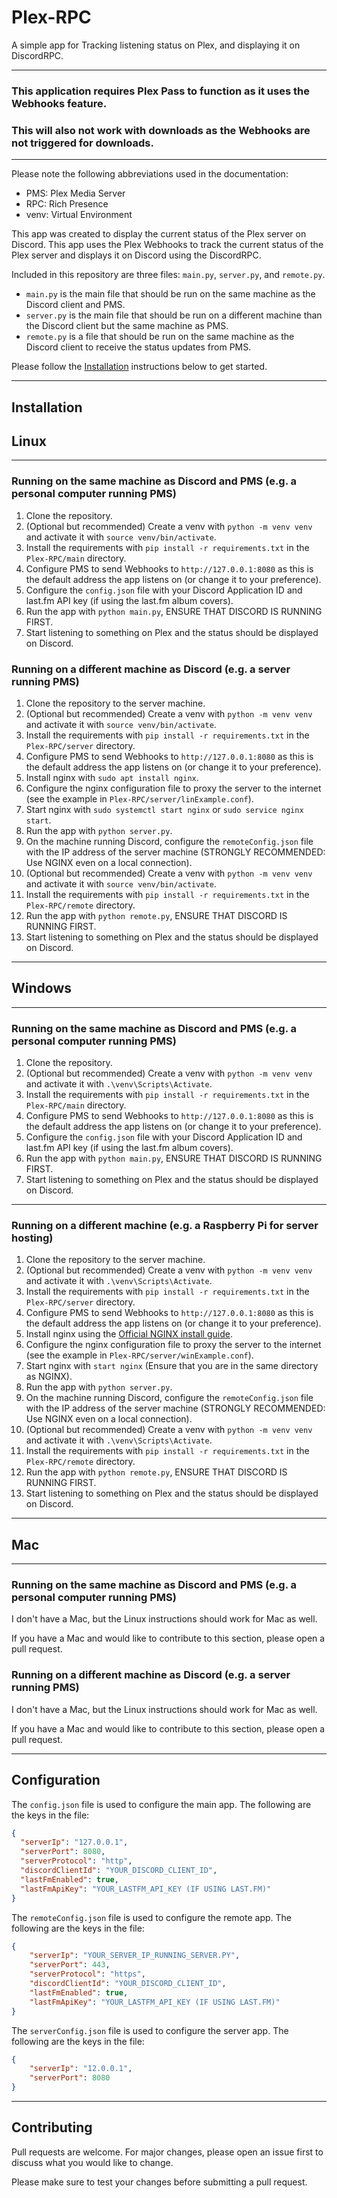 # Plex-RPC
A simple app for Tracking listening status on Plex, and displaying it on DiscordRPC.

---

### This application requires Plex Pass to function as it uses the Webhooks feature.

### This will also not work with downloads as the Webhooks are not triggered for downloads.

---

Please note the following abbreviations used in the documentation:
- PMS: Plex Media Server
- RPC: Rich Presence
- venv: Virtual Environment

This app was created to display the current status of the Plex server on Discord. This app uses the Plex Webhooks to track the current status of the Plex server
and displays it on Discord using the DiscordRPC.

Included in this repository are three files: `main.py`, `server.py`, and `remote.py`.

- `main.py` is the main file that should be run on the same machine as the Discord client and PMS.
- `server.py` is the main file that should be run on a different machine than the Discord client but the same machine as PMS.
- `remote.py` is a file that should be run on the same machine as the Discord client to receive the status updates from PMS.

Please follow the [Installation](#installation) instructions below to get started.

---

## Installation

## Linux

---

### Running on the same machine as Discord and PMS (e.g. a personal computer running PMS)
1. Clone the repository.
2. (Optional but recommended) Create a venv with `python -m venv venv` and activate it with `source venv/bin/activate`.
3. Install the requirements with `pip install -r requirements.txt` in the `Plex-RPC/main` directory.
4. Configure PMS to send Webhooks to `http://127.0.0.1:8080` as this is the default address the app listens on (or change it to your preference).
5. Configure the `config.json` file with your Discord Application ID and last.fm API key (if using the last.fm album covers).
6. Run the app with `python main.py`, ENSURE THAT DISCORD IS RUNNING FIRST.
7. Start listening to something on Plex and the status should be displayed on Discord.

### Running on a different machine as Discord (e.g. a server running PMS)
1. Clone the repository to the server machine.
2. (Optional but recommended) Create a venv with `python -m venv venv` and activate it with `source venv/bin/activate`.
3. Install the requirements with `pip install -r requirements.txt` in the `Plex-RPC/server` directory.
4. Configure PMS to send Webhooks to `http://127.0.0.1:8080` as this is the default address the app listens on (or change it to your preference).
5. Install nginx with `sudo apt install nginx`.
6. Configure the nginx configuration file to proxy the server to the internet (see the example in `Plex-RPC/server/linExample.conf`).
7. Start nginx with `sudo systemctl start nginx` or `sudo service nginx start`.
8. Run the app with `python server.py`.
9. On the machine running Discord, configure the `remoteConfig.json` file with the IP address of the server machine (STRONGLY RECOMMENDED: Use NGINX even on a local connection).
10. (Optional but recommended) Create a venv with `python -m venv venv` and activate it with `source venv/bin/activate`.
11. Install the requirements with `pip install -r requirements.txt` in the `Plex-RPC/remote` directory.
12. Run the app with `python remote.py`, ENSURE THAT DISCORD IS RUNNING FIRST.
13. Start listening to something on Plex and the status should be displayed on Discord.

---

## Windows

---

### Running on the same machine as Discord and PMS (e.g. a personal computer running PMS)

1. Clone the repository.
2. (Optional but recommended) Create a venv with `python -m venv venv` and activate it with `.\venv\Scripts\Activate`.
3. Install the requirements with `pip install -r requirements.txt` in the `Plex-RPC/main` directory.
4. Configure PMS to send Webhooks to `http://127.0.0.1:8080` as this is the default address the app listens on (or change it to your preference).
5. Configure the `config.json` file with your Discord Application ID and last.fm API key (if using the last.fm album covers).
6. Run the app with `python main.py`, ENSURE THAT DISCORD IS RUNNING FIRST.
7. Start listening to something on Plex and the status should be displayed on Discord.

---

### Running on a different machine (e.g. a Raspberry Pi for server hosting)
1. Clone the repository to the server machine.
2. (Optional but recommended) Create a venv with `python -m venv venv` and activate it with `.\venv\Scripts\Activate`.
3. Install the requirements with `pip install -r requirements.txt` in the `Plex-RPC/server` directory.
4. Configure PMS to send Webhooks to `http://127.0.0.1:8080` as this is the default address the app listens on (or change it to your preference).
5. Install nginx using the [Official NGINX install guide](http://nginx.org/en/docs/windows.html).
6. Configure the nginx configuration file to proxy the server to the internet (see the example in `Plex-RPC/server/winExample.conf`).
7. Start nginx with `start nginx` (Ensure that you are in the same directory as NGINX).
8. Run the app with `python server.py`.
9. On the machine running Discord, configure the `remoteConfig.json` file with the IP address of the server machine (STRONGLY RECOMMENDED: Use NGINX even on a local connection).
10. (Optional but recommended) Create a venv with `python -m venv venv` and activate it with `.\venv\Scripts\Activate`.
11. Install the requirements with `pip install -r requirements.txt` in the `Plex-RPC/remote` directory.
12. Run the app with `python remote.py`, ENSURE THAT DISCORD IS RUNNING FIRST.
13. Start listening to something on Plex and the status should be displayed on Discord.

---

## Mac

---

### Running on the same machine as Discord and PMS (e.g. a personal computer running PMS)

I don't have a Mac, but the Linux instructions should work for Mac as well.

If you have a Mac and would like to contribute to this section, please open a pull request.

### Running on a different machine as Discord (e.g. a server running PMS)

I don't have a Mac, but the Linux instructions should work for Mac as well.

If you have a Mac and would like to contribute to this section, please open a pull request.

---

## Configuration

The `config.json` file is used to configure the main app. The following are the keys in the file:
```json
{
  "serverIp": "127.0.0.1",
  "serverPort": 8080,
  "serverProtocol": "http",
  "discordClientId": "YOUR_DISCORD_CLIENT_ID",
  "lastFmEnabled": true,
  "lastFmApiKey": "YOUR_LASTFM_API_KEY (IF USING LAST.FM)"
}
```

The `remoteConfig.json` file is used to configure the remote app. The following are the keys in the file:
```json
{
    "serverIp": "YOUR_SERVER_IP_RUNNING_SERVER.PY",
    "serverPort": 443,
    "serverProtocol": "https",
    "discordClientId": "YOUR_DISCORD_CLIENT_ID",
    "lastFmEnabled": true,
    "lastFmApiKey": "YOUR_LASTFM_API_KEY (IF USING LAST.FM)"
}
```

The `serverConfig.json` file is used to configure the server app. The following are the keys in the file:
```json
{
    "serverIp": "12.0.0.1",
    "serverPort": 8080
}
```

---

## Contributing

Pull requests are welcome. For major changes, please open an issue first to discuss what you would like to change.

Please make sure to test your changes before submitting a pull request.
